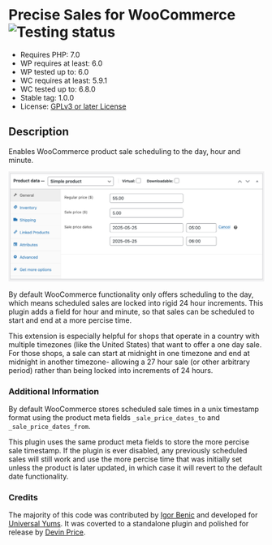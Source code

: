 # Precise Sales for WooCommerce ![Testing status](https://github.com/devpress/precise-sales-for-woocommerce/actions/workflows/php-tests.yml/badge.svg?branch=main)

-   Requires PHP: 7.0
-   WP requires at least: 6.0
-   WP tested up to: 6.0
-   WC requires at least: 5.9.1
-   WC tested up to: 6.8.0
-   Stable tag: 1.0.0
-   License: [GPLv3 or later License](http://www.gnu.org/licenses/gpl-3.0.html)

## Description

Enables WooCommerce product sale scheduling to the day, hour and minute.

![Screenshot of sale settings.](assets/screenshot-1.png?raw=true "Screenshot")

By default WooCommerce functionality only offers scheduling to the day, which means scheduled sales are locked into rigid 24 hour increments. This plugin adds a field for hour and minute, so that sales can be scheduled to start and end at a more percise time.

This extension is especially helpful for shops that operate in a country with multiple timezones (like the United States) that want to offer a one day sale. For those shops, a sale can start at midnight in one timezone and end at midnight in another timezone- allowing a 27 hour sale (or other arbitrary period) rather than being locked into increments of 24 hours.

### Additional Information

By default WooCommerce stores scheduled sale times in a unix timestamp format using the product meta fields `_sale_price_dates_to` and `_sale_price_dates_from`.

This plugin uses the same product meta fields to store the more percise sale timestamp. If the plugin is ever disabled, any previously scheduled sales will still work and use the more percise time that was initially set unless the product is later updated, in which case it will revert to the default date functionality.

### Credits

The majority of this code was contributed by [Igor Benic](https://twitter.com/igorbenic) and developed for [Universal Yums](https://www.universalyums.com/). It was coverted to a standalone plugin and polished for release by [Devin Price](https://twitter.com/devinsays/).
